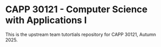 # CAPP 30121 - Computer Science with Applications I

This is the upstream team tutortials repository for CAPP 30121, Autumn 2025.
